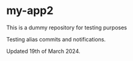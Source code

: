 # my-app2

This is a dummy repository for testing purposes

Testing alias commits and notifications.

Updated 19th of March 2024.
